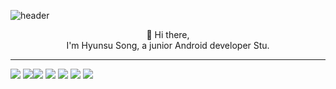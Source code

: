 ![header](https://capsule-render.vercel.app/api?type=slice&color=gradient&text=%20HyunsuSong%20%20&height=200&fontSize=100)
</br>
<p align="center">
👋 Hi there,
</br>
I'm Hyunsu Song, a junior Android developer Stu.

----------------
<img src="https://img.shields.io/badge/Java-3066AB?style=flat-square&logo=Java&logoColor=white"/></a>
<img src="https://img.shields.io/badge/Kotlin-3766AB?style=flat-square&logo=Kotlin&logoColor=white"/></a><img src="https://img.shields.io/badge/Android-3766AB?style=flat-square&logo=Android&logoColor=white"/></a>
<img src="https://img.shields.io/badge/Swift-3766AB?style=flat-square&logo=Swift&logoColor=white"/></a>
<img src="https://img.shields.io/badge/IOS-3766AB?style=flat-square&logo=IOS&logoColor=white"/></a>
<img src="https://img.shields.io/badge/Firebase-3766AB?style=flat-square&logo=Firebase&logoColor=white"/></a>
<img src="https://img.shields.io/badge/Oracle-3766AB?style=flat-square&logo=Oracle&logoColor=white"/></a>
</p>
